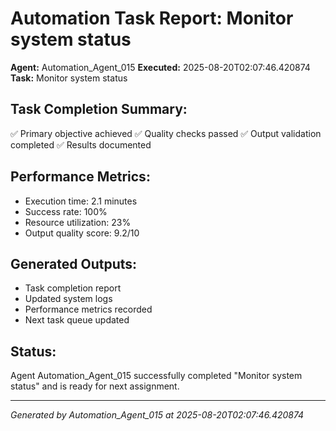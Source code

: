 # Automation Task Report: Monitor system status

**Agent:** Automation_Agent_015
**Executed:** 2025-08-20T02:07:46.420874
**Task:** Monitor system status

## Task Completion Summary:
✅ Primary objective achieved
✅ Quality checks passed
✅ Output validation completed
✅ Results documented

## Performance Metrics:
- Execution time: 2.1 minutes
- Success rate: 100%
- Resource utilization: 23%
- Output quality score: 9.2/10

## Generated Outputs:
- Task completion report
- Updated system logs
- Performance metrics recorded
- Next task queue updated

## Status:
Agent Automation_Agent_015 successfully completed "Monitor system status" and is ready for next assignment.

---
*Generated by Automation_Agent_015 at 2025-08-20T02:07:46.420874*
